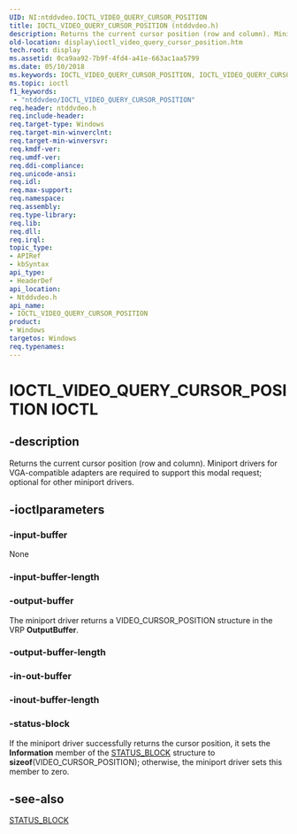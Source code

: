 ```yaml
---
UID: NI:ntddvdeo.IOCTL_VIDEO_QUERY_CURSOR_POSITION
title: IOCTL_VIDEO_QUERY_CURSOR_POSITION (ntddvdeo.h)
description: Returns the current cursor position (row and column). Miniport drivers for VGA-compatible adapters are required to support this modal request; optional for other miniport drivers.
old-location: display\ioctl_video_query_cursor_position.htm
tech.root: display
ms.assetid: 0ca9aa92-7b9f-4fd4-a41e-663ac1aa5799
ms.date: 05/10/2018
ms.keywords: IOCTL_VIDEO_QUERY_CURSOR_POSITION, IOCTL_VIDEO_QUERY_CURSOR_POSITION control, IOCTL_VIDEO_QUERY_CURSOR_POSITION control code [Display Devices], Video_IOCTLs_f9790f8c-b853-4231-b058-a09bd42e15de.xml, display.ioctl_video_query_cursor_position, ntddvdeo/IOCTL_VIDEO_QUERY_CURSOR_POSITION
ms.topic: ioctl
f1_keywords:
 - "ntddvdeo/IOCTL_VIDEO_QUERY_CURSOR_POSITION"
req.header: ntddvdeo.h
req.include-header: 
req.target-type: Windows
req.target-min-winverclnt: 
req.target-min-winversvr: 
req.kmdf-ver: 
req.umdf-ver: 
req.ddi-compliance: 
req.unicode-ansi: 
req.idl: 
req.max-support: 
req.namespace: 
req.assembly: 
req.type-library: 
req.lib: 
req.dll: 
req.irql: 
topic_type:
- APIRef
- kbSyntax
api_type:
- HeaderDef
api_location:
- Ntddvdeo.h
api_name:
- IOCTL_VIDEO_QUERY_CURSOR_POSITION
product:
- Windows
targetos: Windows
req.typenames: 
---
```


# IOCTL_VIDEO_QUERY_CURSOR_POSITION IOCTL


## -description



Returns the current cursor position (row and column). Miniport drivers for VGA-compatible adapters are required to support this modal request; optional for other miniport drivers.




## -ioctlparameters




### -input-buffer

None


### -input-buffer-length








### -output-buffer

The miniport driver returns a VIDEO_CURSOR_POSITION structure in the VRP <b>OutputBuffer</b>.


### -output-buffer-length








### -in-out-buffer








### -inout-buffer-length








### -status-block

If the miniport driver successfully returns the cursor position, it sets the <b>Information</b> member of the <a href="https://docs.microsoft.com/windows-hardware/drivers/ddi/content/video/ns-video-_status_block">STATUS_BLOCK</a> structure to <b>sizeof</b>(VIDEO_CURSOR_POSITION); otherwise, the miniport driver sets this member to zero.


## -see-also




<a href="https://docs.microsoft.com/windows-hardware/drivers/ddi/content/video/ns-video-_status_block">STATUS_BLOCK</a>
 

 

